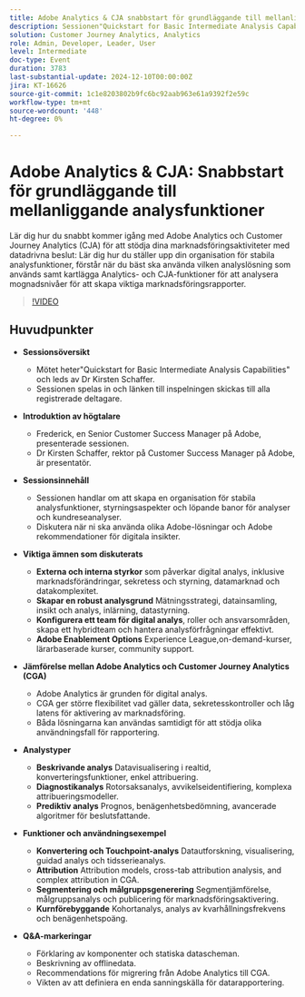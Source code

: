 ```yaml
---
title: Adobe Analytics & CJA snabbstart för grundläggande till mellanliggande analysfunktioner
description: Sessionen"Quickstart for Basic Intermediate Analysis Capabilities", som leds av Dr Kirsten Schaffer, gick ut på att skapa stabila analysfunktioner, styrning och analysvägar, jämföra Adobe Analytics och Customer Journey Analytics, diskutera olika typer av analyser och betona vikten av en enda informationskälla för datarapportering.
solution: Customer Journey Analytics, Analytics
role: Admin, Developer, Leader, User
level: Intermediate
doc-type: Event
duration: 3783
last-substantial-update: 2024-12-10T00:00:00Z
jira: KT-16626
source-git-commit: 1c1e8203802b9fc6bc92aab963e61a9392f2e59c
workflow-type: tm+mt
source-wordcount: '448'
ht-degree: 0%

---
```



# Adobe Analytics &amp; CJA: Snabbstart för grundläggande till mellanliggande analysfunktioner

Lär dig hur du snabbt kommer igång med Adobe Analytics och Customer Journey Analytics (CJA) för att stödja dina marknadsföringsaktiviteter med datadrivna beslut: Lär dig hur du ställer upp din organisation för stabila analysfunktioner, förstår när du bäst ska använda vilken analyslösning som används samt kartlägga Analytics- och CJA-funktioner för att analysera mognadsnivåer för att skapa viktiga marknadsföringsrapporter.

>[!VIDEO](https://video.tv.adobe.com/v/3440933/?learn=on&enablevpops)

## Huvudpunkter

* **Sessionsöversikt**
   * Mötet heter&quot;Quickstart for Basic Intermediate Analysis Capabilities&quot; och leds av Dr Kirsten Schaffer.
   * Sessionen spelas in och länken till inspelningen skickas till alla registrerade deltagare.

* **Introduktion av högtalare**
   * Frederick, en Senior Customer Success Manager på Adobe, presenterade sessionen.
   * Dr Kirsten Schaffer, rektor på Customer Success Manager på Adobe, är presentatör.

* **Sessionsinnehåll**
   * Sessionen handlar om att skapa en organisation för stabila analysfunktioner, styrningsaspekter och löpande banor för analyser och kundreseanalyser.
   * Diskutera när ni ska använda olika Adobe-lösningar och Adobe rekommendationer för digitala insikter.

* **Viktiga ämnen som diskuterats**
   * **Externa och interna styrkor** som påverkar digital analys, inklusive marknadsförändringar, sekretess och styrning, datamarknad och datakomplexitet.
   * **Skapar en robust analysgrund** Mätningsstrategi, datainsamling, insikt och analys, inlärning, datastyrning.
   * **Konfigurera ett team för digital analys**, roller och ansvarsområden, skapa ett hybridteam och hantera analysförfrågningar effektivt.
   * **Adobe Enablement Options** Experience League,on-demand-kurser, lärarbaserade kurser, community support.

* **Jämförelse mellan Adobe Analytics och Customer Journey Analytics (CGA)**
   * Adobe Analytics är grunden för digital analys.
   * CGA ger större flexibilitet vad gäller data, sekretesskontroller och låg latens för aktivering av marknadsföring.
   * Båda lösningarna kan användas samtidigt för att stödja olika användningsfall för rapportering.

* **Analystyper**
   * **Beskrivande analys** Datavisualisering i realtid, konverteringsfunktioner, enkel attribuering.
   * **Diagnostikanalys** Rotorsaksanalys, avvikelseidentifiering, komplexa attribueringsmodeller.
   * **Prediktiv analys** Prognos, benägenhetsbedömning, avancerade algoritmer för beslutsfattande.

* **Funktioner och användningsexempel**
   * **Konvertering och Touchpoint-analys** Datautforskning, visualisering, guidad analys och tidsserieanalys.
   * **Attribution** Attribution models, cross-tab attribution analysis, and complex attribution in CGA.
   * **Segmentering och målgruppsgenerering** Segmentjämförelse, målgruppsanalys och publicering för marknadsföringsaktivering.
   * **Kurnförebyggande** Kohortanalys, analys av kvarhållningsfrekvens och benägenhetspoäng.

* **Q&amp;A-markeringar**
   * Förklaring av komponenter och statiska datascheman.
   * Beskrivning av offlinedata.
   * Recommendations för migrering från Adobe Analytics till CGA.
   * Vikten av att definiera en enda sanningskälla för datarapportering.
